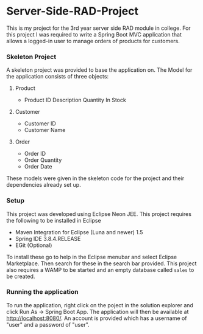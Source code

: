 # Server-Side-RAD-Project
This is my project for the 3rd year server side RAD module in college. For this project I was required to write a Spring Boot MVC application that allows a logged-in user to manage orders of products for customers.

### Skeleton Project
A skeleton project was provided to base the application on. The Model for the application consists of three objects:

1. Product
    + Product ID
	Description
	Quantity In Stock

2. Customer
	+ Customer ID
	+ Customer Name

3. Order
	+ Order ID
	+ Order Quantity
	+ Order Date

These models were given in the skeleton code for the project and their dependencies already set up.

### Setup
This project was developed using Eclipse Neon JEE. This project requires the following to be installed in Eclipse
+ Maven Integration for Eclipse (Luna and newer) 1.5
+ Spring IDE 3.8.4.RELEASE
+ EGit (Optional)

To install these go to help in the Eclipse menubar and select Eclipse Marketplace. Then search for these in the search bar provided. This project also requires a WAMP to be started and an empty database called `sales` to be created.

### Running the application
To run the application, right click on the poject in the solution explorer and click Run As -> Spring Boot App. The application will then be available at [http://localhost:8080/](http://localhost:8080/). An account is provided which has a username of "user" and a password of "user".
